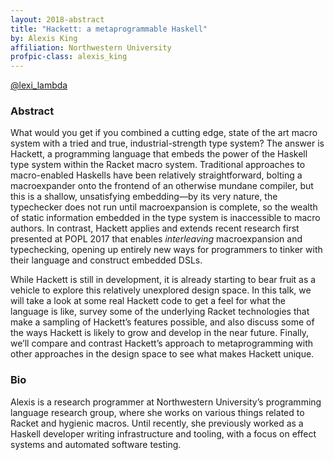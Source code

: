 ```yaml
---
layout: 2018-abstract
title: "Hackett: a metaprogrammable Haskell"
by: Alexis King
affiliation: Northwestern University
profpic-class: alexis_king
---
```


[@lexi_lambda](https://twitter.com/lexi_lambda)
<br/>

### Abstract

What would you get if you combined a cutting edge, state of the art macro system with a tried and true, industrial-strength type system? The answer is Hackett, a programming language that embeds the power of the Haskell type system within the Racket macro system. Traditional approaches to macro-enabled Haskells have been relatively straightforward, bolting a macroexpander onto the frontend of an otherwise mundane compiler, but this is a shallow, unsatisfying embedding—by its very nature, the typechecker does not run until macroexpansion is complete, so the wealth of static information embedded in the type system is inaccessible to macro authors. In contrast, Hackett applies and extends recent research first presented at POPL 2017 that enables *interleaving* macroexpansion and typechecking, opening up entirely new ways for programmers to tinker with their language and construct embedded DSLs.

While Hackett is still in development, it is already starting to bear fruit as a vehicle to explore this relatively unexplored design space. In this talk, we will take a look at some real Hackett code to get a feel for what the language is like, survey some of the underlying Racket technologies that make a sampling of Hackett’s features possible, and also discuss some of the ways Hackett is likely to grow and develop in the near future. Finally, we’ll compare and contrast Hackett’s approach to metaprogramming with other approaches in the design space to see what makes Hackett unique.

### Bio

Alexis is a research programmer at Northwestern University’s programming language research group, where she works on various things related to Racket and hygienic macros. Until recently, she previously worked as a Haskell developer writing infrastructure and tooling, with a focus on effect systems and automated software testing.

